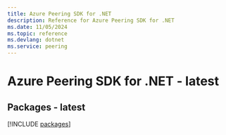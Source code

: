 ```yaml
---
title: Azure Peering SDK for .NET
description: Reference for Azure Peering SDK for .NET
ms.date: 11/05/2024
ms.topic: reference
ms.devlang: dotnet
ms.service: peering
---
```

# Azure Peering SDK for .NET - latest
## Packages - latest
[!INCLUDE [packages](peering-index.md)]